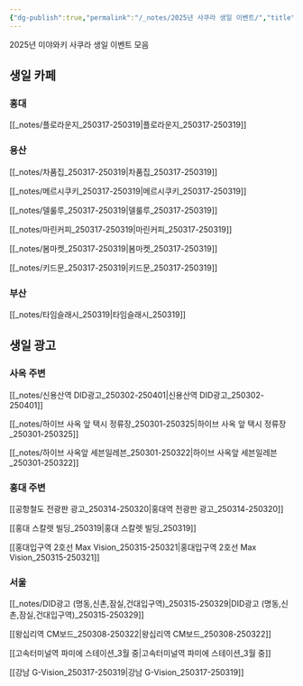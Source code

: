 ```yaml
---
{"dg-publish":true,"permalink":"/_notes/2025년 사쿠라 생일 이벤트/","title":"2025년 사쿠라 생일 이벤트"}
---
```



2025년 미야와키 사쿠라 생일 이벤트 모음


## 생일 카페


### 홍대

[[_notes/플로라운지_250317-250319\|플로라운지_250317-250319]]



### 용산

 [[_notes/차품집_250317-250319\|차품집_250317-250319]]
 
 [[_notes/메르시쿠키_250317-250319\|메르시쿠키_250317-250319]]
 
 [[_notes/델룰루_250317-250319\|델룰루_250317-250319]]
 
 [[_notes/마린커피_250317-250319\|마린커피_250317-250319]]
 
 [[_notes/봄마켓_250317-250319\|봄마켓_250317-250319]]
 
 [[_notes/키드문_250317-250319\|키드문_250317-250319]]
 


### 부산

 [[_notes/타임슬래시_250319\|타임슬래시_250319]]



## 생일 광고


### 사옥 주변

[[_notes/신용산역 DID광고_250302-250401\|신용산역 DID광고_250302-250401]]

[[_notes/하이브 사옥 앞 택시 정류장_250301-250325\|하이브 사옥 앞 택시 정류장_250301-250325]]

[[_notes/하이브 사옥앞 세븐일레븐_250301-250322\|하이브 사옥앞 세븐일레븐_250301-250322]]


### 홍대 주변

[[공항철도 전광판 광고_250314-250320\|홍대역 전광판 광고_250314-250320]]

[[홍대 스칼렛 빌딩_250319\|홍대 스칼렛 빌딩_250319]]

[[홍대입구역 2호선 Max Vision_250315-250321\|홍대입구역 2호선 Max Vision_250315-250321]]


### 서울

[[_notes/DID광고 (명동,신촌,잠실,건대입구역)_250315-250329\|DID광고 (명동,신촌,잠실,건대입구역)_250315-250329]]

[[왕십리역 CM보드_250308-250322\|왕십리역 CM보드_250308-250322]]

[[고속터미널역 파미에 스테이션_3월 중\|고속터미널역 파미에 스테이션_3월 중]]

[[강남 G-Vision_250317-250319\|강남 G-Vision_250317-250319]]



